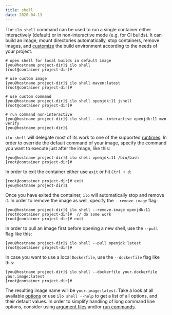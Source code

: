 ```yaml
---
title: shell
date: 2020-04-13
---
```


The `ilo shell` command can be used to run a single container either interactively (default) or in non-interactive mode (e.g. for CI builds). It can build an image, mount directories automatically, stop containers, remove images, and [customize](./customize-env) the build environment according to the needs of your project.

```shell script
# open shell for local builds in default image
[you@hostname project-dir]$ ilo shell
[root@container project-dir]#

# use custom image
[you@hostname project-dir]$ ilo shell maven:latest
[root@container project-dir]#

# use custom command
[you@hostname project-dir]$ ilo shell openjdk:11 jshell
[root@container project-dir]#

# run command non-interactive
[you@hostname project-dir]$ ilo shell --no--interactive openjdk:11 mvn verify
[you@hostname project-dir]$ 
```

`ilo shell` will delegate most of its work to one of the supported [runtimes](./runtimes). In order to override the default command of your image, specify the command you want to execute just after the image, like this:

```shell script
[you@hostname project-dir]$ ilo shell openjdk:11 /bin/bash
[root@container project-dir]#
```

In order to exit the container either use `exit` or hit `Ctrl + d`:

```shell script
[root@container project-dir]# exit
[you@hostname project-dir]$
```

Once you have exited the container, `ilo` will automatically stop and remove it. In order to remove the image as well, specify the `--remove-image` flag:

```shell script
[you@hostname project-dir]$ ilo shell --remove-image openjdk:11
[root@container project-dir]#  // do some work
[root@container project-dir]# exit
```

In order to pull an image first before opening a new shell, use the `--pull` flag like this:

```shell script
[you@hostname project-dir]$ ilo shell --pull openjdk:latest
[root@container project-dir]#
```

In case you want to use a local `Dockerfile`, use the `--dockerfile` flag like this:

```shell script
[you@hostname project-dir]$ ilo shell --dockerfile your.dockerfile your.image:latest
[root@container project-dir]#
```

The resulting image name will be `your.image:latest`. Take a look at all available [options](./options) or use `ilo shell --help` to get a list of all options, and their default values. In order to simplify handling of long command line options, consider using [argument files](../usage/argument-files) and/or [run commands](../usage/run-commands).
